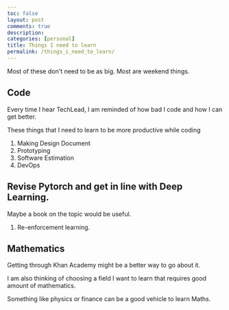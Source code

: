 ```yaml
---
toc: false
layout: post
comments: true
description:
categories: [personal]
title: Things I need to learn
permalink: /things_i_need_to_learn/
---
```


Most of these don't need to be as big. Most are weekend things.

## Code
Every time I hear TechLead, I am reminded of how bad I code and how I can get better.

These things that I need to learn to be more productive while coding

1. Making Design Document
2. Prototyping
3. Software Estimation
4. DevOps

## Revise Pytorch and get in line with Deep Learning.

Maybe a book on the topic would be useful.

1. Re-enforcement learning.

## Mathematics

Getting through Khan Academy might be a better way to go about it.

I am also thinking of choosing a field I want to learn that requires good amount of mathematics.

Something like physics or finance can be a good vehicle to learn Maths.


